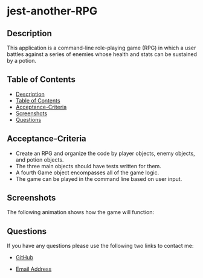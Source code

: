 # jest-another-RPG

## Description

This application is a command-line role-playing game (RPG) in which a user battles against a series of enemies whose health and stats can be sustained by a potion.

## Table of Contents

* [Description](#description)
* [Table of Contents](#table-of-contents)
* [Acceptance-Criteria](#acceptance-criteria)
* [Screenshots](#screenshots)
* [Questions](#questions)


## Acceptance-Criteria

* Create an RPG and organize the code by player objects, enemy objects, and potion objects.
* The three main objects should have tests written for them.
* A fourth Game object encompasses all of the game logic.
* The game can be played in the command line based on user input.

## Screenshots

The following animation shows how the game will function:


## Questions
If you have any questions please use the following two links to contact me:

* [GitHub](https://github.com/unis434)

* [Email Address](mailto:shirin.unisk434@gmail.com)
